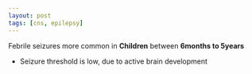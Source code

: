 ```yaml
---
layout: post
tags: [cns, epilepsy]
---
```



Febrile seizures more common in __Children__ between __6months to 5years__

- Seizure threshold is low, due to active brain development
